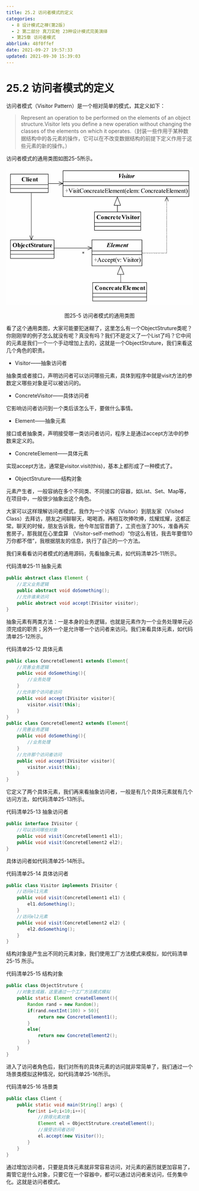 ```yaml
---
title: 25.2 访问者模式的定义
categories:
  - 8 设计模式之禅(第2版)
  - 2 第二部分 真刀实枪 23种设计模式完美演绎
  - 第25章 访问者模式
abbrlink: 48f0ffef
date: 2021-09-27 19:57:33
updated: 2021-09-30 15:39:03
---
```

# 25.2 访问者模式的定义
访问者模式（Visitor Pattern）是一个相对简单的模式，其定义如下：
> Represent an operation to be performed on the elements of an object structure.Visitor lets you define a new operation without changing the classes of the elements on which it operates.（封装一些作用于某种数据结构中的各元素的操作，它可以在不改变数据结构的前提下定义作用于这些元素的新的操作。）

访问者模式的通用类图如图25-5所示。

![image-20210930102720082](https://raw.githubusercontent.com/lanlan2017/images/master/Blog/2021/09/20210930102720.png)

<center>图25-5 访问者模式的通用类图</center>

看了这个通用类图，大家可能要犯迷糊了，这里怎么有一个ObjectStruture类呢？你刚刚举的例子怎么就没有呢？真没有吗？我们不是定义了一个List了吗？它中间的元素是我们一个一个手动增加上去的，这就是一个ObjectStruture，我们来看这几个角色的职责。

- Visitor——抽象访问者

抽象类或者接口，声明访问者可以访问哪些元素，具体到程序中就是visit方法的参数定义哪些对象是可以被访问的。

- ConcreteVisitor——具体访问者

它影响访问者访问到一个类后该怎么干，要做什么事情。
- Element——抽象元素

接口或者抽象类，声明接受哪一类访问者访问，程序上是通过accept方法中的参数来定义的。
- ConcreteElement——具体元素

实现accept方法，通常是visitor.visit(this)，基本上都形成了一种模式了。

- ObjectStruture——结构对象

元素产生者，一般容纳在多个不同类、不同接口的容器，如List、Set、Map等，在项目中，一般很少抽象出这个角色。

大家可以这样理解访问者模式，我作为一个访客（Visitor）到朋友家（Visited Class）去拜访，朋友之间聊聊天，喝喝酒，再相互吹捧吹捧，炫耀炫耀，这都正常。聊天的时候，朋友告诉我，他今年加官晋爵了，工资也涨了30%，准备再买套房子，那我就在心里盘算 （Visitor-self-method）“你这么有钱，我去年要借10万你都不借”，我根据朋友的信息，执行了自己的一个方法。

我们来看看访问者模式的通用源码，先看抽象元素，如代码清单25-11所示。

代码清单25-11 抽象元素
```java
public abstract class Element {
    //定义业务逻辑
    public abstract void doSomething();
    //允许谁来访问
    public abstract void accept(IVisitor visitor);
}
```
抽象元素有两类方法：一是本身的业务逻辑，也就是元素作为一个业务处理单元必须完成的职责；另外一个是允许哪一个访问者来访问。我们来看具体元素，如代码清单25-12所示。

代码清单25-12 具体元素
```java
public class ConcreteElement1 extends Element{
    //完善业务逻辑
    public void doSomething(){
        //业务处理
    }
    //允许那个访问者访问
    public void accept(IVisitor visitor){
        visitor.visit(this);
    }
}
public class ConcreteElement2 extends Element{
    //完善业务逻辑
    public void doSomething(){
        //业务处理
    }
    //允许那个访问者访问
    public void accept(IVisitor visitor){
        visitor.visit(this);
    }
}
```
它定义了两个具体元素，我们再来看抽象访问者，一般是有几个具体元素就有几个访问方法，如代码清单25-13所示。

代码清单25-13 抽象访问者

```java
public interface IVisitor {
    //可以访问哪些对象
    public void visit(ConcreteElement1 el1);
    public void visit(ConcreteElement2 el2);
}
```
具体访问者如代码清单25-14所示。

代码清单25-14 具体访问者

```java
public class Visitor implements IVisitor {
    //访问el1元素
    public void visit(ConcreteElement1 el1) {
        el1.doSomething();
    }
    //访问el2元素
    public void visit(ConcreteElement2 el2) {
        el2.doSomething();
    }
}
```
结构对象是产生出不同的元素对象，我们使用工厂方法模式来模拟，如代码清单25-15 所示。

代码清单25-15 结构对象

```java
public class ObjectStruture {
    //对象生成器，这里通过一个工厂方法模式模拟
    public static Element createElement(){
        Random rand = new Random();
        if(rand.nextInt(100) > 50){
            return new ConcreteElement1();
        }
        else{
            return new ConcreteElement2();
        }
    }
}
```
进入了访问者角色后，我们对所有的具体元素的访问就非常简单了，我们通过一个场景类模拟这种情况，如代码清单25-16所示。

代码清单25-16 场景类
```java
public class Client {
    public static void main(String[] args) {
        for(int i=0;i<10;i++){
            //获得元素对象
            Element el = ObjectStruture.createElement();
            //接受访问者访问
            el.accept(new Visitor());
        }
    }
}
```
通过增加访问者，只要是具体元素就非常容易访问，对元素的遍历就更加容易了，甭管它是什么对象，只要它在一个容器中，都可以通过访问者来访问，任务集中化。这就是访问者模式。
